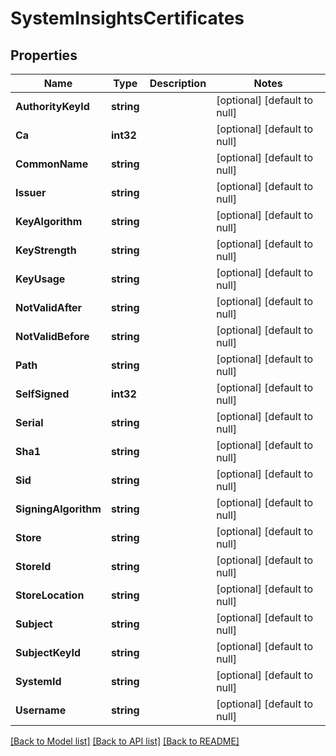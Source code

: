 # SystemInsightsCertificates

## Properties
Name | Type | Description | Notes
------------ | ------------- | ------------- | -------------
**AuthorityKeyId** | **string** |  | [optional] [default to null]
**Ca** | **int32** |  | [optional] [default to null]
**CommonName** | **string** |  | [optional] [default to null]
**Issuer** | **string** |  | [optional] [default to null]
**KeyAlgorithm** | **string** |  | [optional] [default to null]
**KeyStrength** | **string** |  | [optional] [default to null]
**KeyUsage** | **string** |  | [optional] [default to null]
**NotValidAfter** | **string** |  | [optional] [default to null]
**NotValidBefore** | **string** |  | [optional] [default to null]
**Path** | **string** |  | [optional] [default to null]
**SelfSigned** | **int32** |  | [optional] [default to null]
**Serial** | **string** |  | [optional] [default to null]
**Sha1** | **string** |  | [optional] [default to null]
**Sid** | **string** |  | [optional] [default to null]
**SigningAlgorithm** | **string** |  | [optional] [default to null]
**Store** | **string** |  | [optional] [default to null]
**StoreId** | **string** |  | [optional] [default to null]
**StoreLocation** | **string** |  | [optional] [default to null]
**Subject** | **string** |  | [optional] [default to null]
**SubjectKeyId** | **string** |  | [optional] [default to null]
**SystemId** | **string** |  | [optional] [default to null]
**Username** | **string** |  | [optional] [default to null]

[[Back to Model list]](../README.md#documentation-for-models) [[Back to API list]](../README.md#documentation-for-api-endpoints) [[Back to README]](../README.md)


